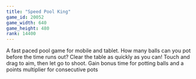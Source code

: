 ```yaml
---
title: "Speed Pool King"
game_id: 20052
game_width: 640
game_height: 480
rank: 14400
---
```

A fast paced pool game for mobile and tablet. How many balls can you pot before the time runs out? 
Clear the table as quickly as you can! Touch and drag to aim, then let go to shoot.
Gain bonus time for potting balls and a points multiplier for consecutive pots